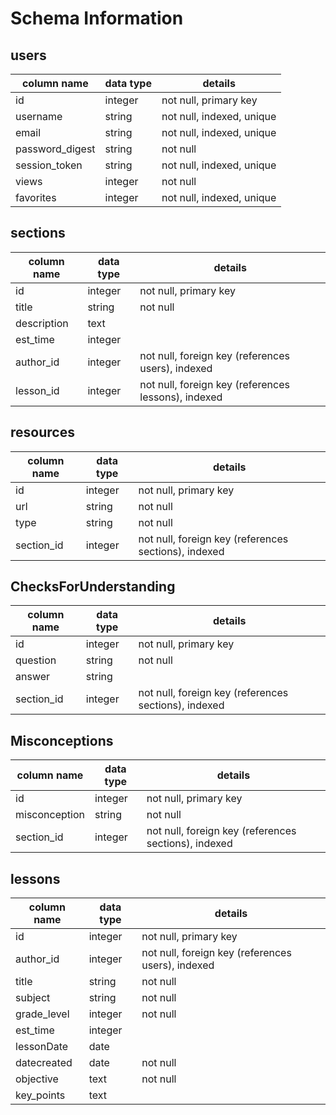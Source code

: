 # Schema Information

## users
column name     | data type | details
----------------|-----------|-----------------------
id              | integer   | not null, primary key
username        | string    | not null, indexed, unique
email           | string    | not null, indexed, unique
password_digest | string    | not null
session_token   | string    | not null, indexed, unique
views           | integer   | not null
favorites       | integer   | not null, indexed, unique

## sections
column name    | data type | details
---------------|-----------|-----------------------
id             | integer   | not null, primary key
title          | string    | not null
description    | text      |
est_time       | integer   |
author_id      | integer   | not null, foreign key (references users), indexed
lesson_id      | integer   | not null, foreign key (references lessons), indexed

## resources
column name    | data type | details
---------------|-----------|-----------------------
id             | integer   | not null, primary key
url            | string    | not null
type           | string    | not null
section_id     | integer   | not null, foreign key (references sections), indexed

## ChecksForUnderstanding
column name    | data type | details
---------------|-----------|-----------------------
id             | integer   | not null, primary key
question       | string    | not null
answer         | string    |
section_id     | integer   | not null, foreign key (references sections), indexed

## Misconceptions
column name  | data type | details
-------------|-----------|-----------------------
id           | integer   | not null, primary key
misconception| string    | not null
section_id   | integer   | not null, foreign key (references sections), indexed


## lessons
column name | data type | details
------------|-----------|-----------------------
id           | integer   | not null, primary key
author_id    | integer   | not null, foreign key (references users), indexed
title        | string    | not null
subject      | string    | not null
grade_level  | integer   | not null
est_time     | integer   |
lessonDate   | date      |
datecreated  | date      | not null
objective    | text      | not null
key_points   | text      |
